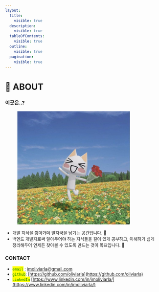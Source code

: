 ```yaml
---
layout:
  title:
    visible: true
  description:
    visible: true
  tableOfContents:
    visible: true
  outline:
    visible: true
  pagination:
    visible: true
---
```


# 🐶 ABOUT

### 이곳은..?

<figure><img src=".gitbook/assets/image (129).png" alt="" width="368"><figcaption></figcaption></figure>

* 개발 지식을 쌓아가며 발자국을 남기는 공간입니다. 🐾
* 백엔드 개발자로써 알아두어야 하는 지식들을 깊이 있게 공부하고, 이해하기 쉽게 정리해두어 언제든 찾아볼 수 있도록 만드는 것이 목표입니다. 🐾

### CONTACT

* <mark style="color:green;">`email`</mark> : imoliviarla@gmail.com
* <mark style="color:green;">`github`</mark>: [https://github.com/oliviarla](https://github.com/oliviarla)
* <mark style="color:green;">`LinkedIn`</mark> [https://www.linkedin.com/in/imoliviarla/](https://www.linkedin.com/in/imoliviarla/)
